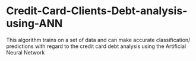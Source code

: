 # Credit-Card-Clients-Debt-analysis-using-ANN
This algorithm trains on a set of data and can make accurate classification/ predictions with regard to the credit card debt analysis using the Artificial Neural Network
